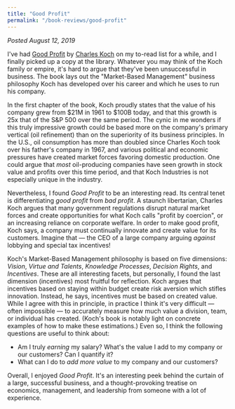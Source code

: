```yaml
---
title: "Good Profit"
permalink: "/book-reviews/good-profit"
---
```


*Posted August 12, 2019*

I've had [Good Profit](https://www.amazon.com/Good-Profit-Creating-Successful-Companies-ebook/dp/B00TWEMGE8) by [Charles Koch](https://en.wikipedia.org/wiki/Charles_Koch) on my to-read list for a while, and I finally picked up a copy at the library. Whatever you may think of the Koch family or empire, it's hard to argue that they've been unsuccessful in business. The book lays out the "Market-Based Management" business philosophy Koch has developed over his career and which he uses to run his company.

In the first chapter of the book, Koch proudly states that the value of his company grew from $21M in 1961 to $100B today, and that this growth is 25x that of the S&P 500 over the same period. The cynic in me wonders if this truly impressive growth could be based more on the company's primary vertical (oil refinement) than on the superiority of its business principles. In the U.S., oil consumption has more than doubled since Charles Koch took over his father's company in 1967, and various political and economic pressures have created market forces favoring domestic production. One could argue that *most* oil-producing companies have seen growth in stock value and profits over this time period, and that Koch Industries is not especially unique in the industry.

Nevertheless, I found *Good Profit* to be an interesting read. Its central tenet is differentiating *good profit* from *bad profit*. A staunch libertarian, Charles Koch argues that many government regulations disrupt natural market forces and create opportunities for what Koch calls "profit by coercion", or an increasing reliance on corporate welfare. In order to make good profit, Koch says, a company must continually innovate and create value for its customers. Imagine that — the CEO of a large company arguing *against* lobbying and special tax incentives!

Koch's Market-Based Management philosophy is based on five dimensions: *Vision*, *Virtue and Talents*, *Knowledge Processes*, *Decision Rights*, and *Incentives*. These are all interesting facets, but personally, I found the last dimension (incentives) most fruitful for reflection. Koch argues that incentives based on staying within budget create risk aversion which stifles innovation. Instead, he says, incentives must be based on created value. While I agree with this in principle, in practice I think it's very difficult — often impossible — to accurately measure how much value a division, team, or individual has created. (Koch's book is notably light on concrete examples of how to make these estimations.) Even so, I think the following questions are useful to think about:
* Am I truly *earning* my salary? What's the value I add to my company or our customers? Can I quantify it?
* What can I do to *add more value* to my company and our customers?

Overall, I enjoyed *Good Profit*. It's an interesting peek behind the curtain of a large, successful business, and a thought-provoking treatise on economics, management, and leadership from someone with a lot of experience.
